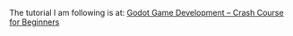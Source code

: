 The tutorial I am following is at: [Godot Game Development – Crash Course for Beginners](https://youtu.be/S8lMTwSRoRg?si=cmQMoN5ulssPzSxM)

